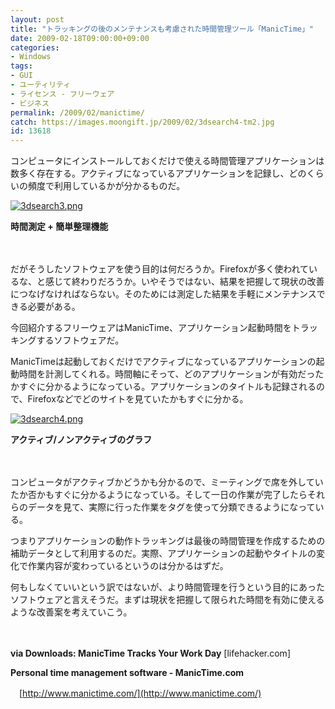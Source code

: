 ```yaml
---
layout: post
title: "トラッキングの後のメンテナンスも考慮された時間管理ツール「ManicTime」"
date: 2009-02-18T09:00:00+09:00
categories:
- Windows
tags: 
- GUI
- ユーティリティ
- ライセンス - フリーウェア
- ビジネス
permalink: /2009/02/manictime/
catch: https://images.moongift.jp/2009/02/3dsearch4-tm2.jpg
id: 13618
---
```

コンピュータにインストールしておくだけで使える時間管理アプリケーションは数多く存在する。アクティブになっているアプリケーションを記録し、どのくらいの頻度で利用しているかが分かるものだ。

  

[![3dsearch3.png](https://images.moongift.jp/2009/02/3dsearch3-tm1.jpg)](https://images.moongift.jp/2009/02/3dsearch31.png)  
  
**時間測定 + 簡単整理機能**

  

　

  

だがそうしたソフトウェアを使う目的は何だろうか。Firefoxが多く使われているな、と感じて終わりだろうか。いやそうではない、結果を把握して現状の改善につなげなければならない。そのためには測定した結果を手軽にメンテナンスできる必要がある。

  

今回紹介するフリーウェアはManicTime、アプリケーション起動時間をトラッキングするソフトウェアだ。

  
<!--more-->

ManicTimeは起動しておくだけでアクティブになっているアプリケーションの起動時間を計測してくれる。時間軸にそって、どのアプリケーションが有効だったかすぐに分かるようになっている。アプリケーションのタイトルも記録されるので、Firefoxなどでどのサイトを見ていたかもすぐに分かる。

  

[![3dsearch4.png](https://images.moongift.jp/2009/02/3dsearch4-tm2.jpg)](https://images.moongift.jp/2009/02/3dsearch42.png)  
  
**アクティブ/ノンアクティブのグラフ**

  

　

  

コンピュータがアクティブかどうかも分かるので、ミーティングで席を外していたか否かもすぐに分かるようになっている。そして一日の作業が完了したらそれらのデータを見て、実際に行った作業をタグを使って分類できるようになっている。

  

つまりアプリケーションの動作トラッキングは最後の時間管理を作成するための補助データとして利用するのだ。実際、アプリケーションの起動やタイトルの変化で作業内容が変わっているというのは分かるはずだ。

  

何もしなくていいという訳ではないが、より時間管理を行うという目的にあったソフトウェアと言えそうだ。まずは現状を把握して限られた時間を有効に使えるような改善案を考えていこう。

  

　

  

**via Downloads: ManicTime Tracks Your Work Day** [lifehacker.com]

  

**Personal time management software - ManicTime.com**  
  
　[http://www.manictime.com/](http://www.manictime.com/)

  
